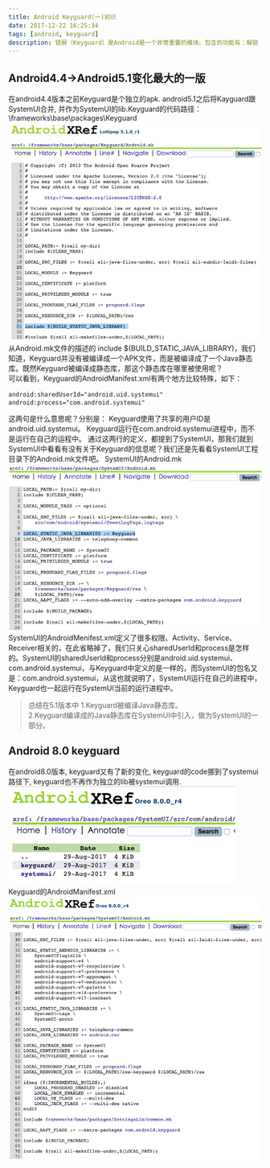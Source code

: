 ```yaml
---
title: Android Keyguard(一)初识  
date: 2017-12-22 16:25:34
tags: [android, keyguard]
description: 锁屏（Keyguard）是Android是一个非常重要的模块。包含的功能有：解锁（指纹、图案、PIN等）、锁屏通知显示、快速启动相机、快速拨号、显示日期/时间等。以及最近炒的很火热的face unlock, 以iphone x为代表.
---
```

## Android4.4->Android5.1变化最大的一版

   在android4.4版本之前Keyguard是个独立的apk. android5.1之后将Kayguard跟SystemUI合并, 并作为SystemUI的lib.Keyguard的代码路径： \frameworks\base\packages\Keyguard
![Keyguard](Keyguard/keyguard_5.1.png)
从Android.mk文件的描述的 include $(BUILD_STATIC_JAVA_LIBRARY)，我们知道，Keyguard并没有被编译成一个APK文件，而是被编译成了一个Java静态库。既然Keyguard被编译成静态库，那这个静态库在哪里被使用呢？  
可以看到，Keyguard的AndroidManifest.xml有两个地方比较特殊，如下：
```
android:sharedUserId="android.uid.systemui"
android:process="com.android.systemui"  
```
这两句是什么意思呢？分别是：
Keyguard使用了共享的用户ID是android.uid.systemui。
Keyguard运行在com.android.systemui进程中，而不是运行在自己的运程中。
通过这两行的定义，都提到了SystemUI，那我们就到SystemUI中看看有没有关于Keyguard的信息呢？我们还是先看看SystemUI工程目录下的Android.mk文件吧。
SystemUI的Android.mk
![Keyguard](Keyguard/systemui_5.1.png)
SystemUI的AndroidMenifest.xml定义了很多权限、Activity、Service、Receiver相关的，在此省略掉了，我们只关心sharedUserId和process是怎样的。SystemUI的sharedUserId和process分别是android.uid.systemui、com.android.systemui，与Keyguard中定义的是一样的，而SystemUI的包名又是：com.android.systemui，从这也就说明了，SystemUI运行在自己的进程中，Keyguard也一起运行在SystemUI当前的运行进程中。
>总结在5.1版本中
1.Keyguard被编译Java静态库。  
2.Keyguard编译成的Java静态库在SystemUI中引入，做为SystemUI的一部分。

 
## Android 8.0 keyguard
在android8.0版本, keyguard又有了新的变化, keyguard的code挪到了systemui路径下, keyguard也不再作为独立的lib被systemui调用.
![Keyguard](Keyguard/keyguard_code.png)
Keyguard的AndroidManifest.xml
![Keyguard](Keyguard/systemui_8.png)

